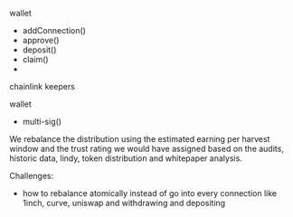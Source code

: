 wallet
- addConnection()
- approve()
- deposit()
- claim()
- 


chainlink keepers

wallet
- multi-sig()


We rebalance the distribution using the estimated earning per harvest window and the trust rating we would have assigned based on the audits, historic data, lindy, token distribution and whitepaper analysis.

Challenges:
 - how to rebalance atomically instead of go into every connection like 1inch, curve, uniswap and withdrawing and depositing